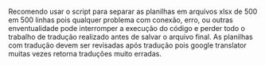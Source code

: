 Recomendo usar o script para separar as planilhas em arquivos xlsx de 500 em 500 linhas pois qualquer problema com conexão, erro, ou outras enventualidade pode interromper a execução do código e perder todo o trabalho de tradução realizado antes de salvar o arquivo final.
As planilhas com tradução devem ser revisadas após tradução pois google translator muitas vezes retorna traduções muito erradas.

